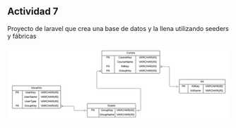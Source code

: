 ## Actividad 7

Proyecto de laravel que crea una base de datos y la llena utilizando seeders y fábricas

<img src="/Diagrama act7.png">